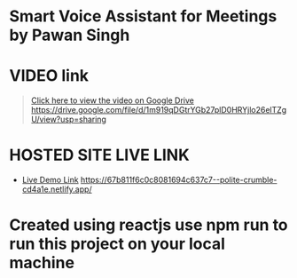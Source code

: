 # Smart Voice Assistant for Meetings by Pawan Singh
# VIDEO link
> [Click here to view the video on Google Drive](https://drive.google.com/file/d/1m919qDGtrYGb27plD0HRYjlo26elTZgU/view?usp=sharing)
 https://drive.google.com/file/d/1m919qDGtrYGb27plD0HRYjlo26elTZgU/view?usp=sharing


# HOSTED SITE LIVE LINK
- [Live Demo Link](https://67b811f6c0c8081694c637c7--polite-crumble-cd4a1e.netlify.app/)
  https://67b811f6c0c8081694c637c7--polite-crumble-cd4a1e.netlify.app/


# Created using reactjs use npm run to run this project on your local machine
